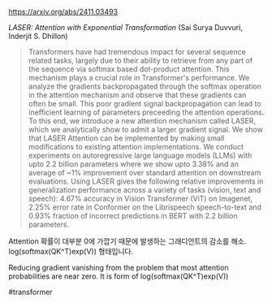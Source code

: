 https://arxiv.org/abs/2411.03493

*LASER: Attention with Exponential Transformation* (Sai Surya Duvvuri, Inderjit S. Dhillon)

> Transformers have had tremendous impact for several sequence related tasks, largely due to their ability to retrieve from any part of the sequence via softmax based dot-product attention. This mechanism plays a crucial role in Transformer's performance. We analyze the gradients backpropagated through the softmax operation in the attention mechanism and observe that these gradients can often be small. This poor gradient signal backpropagation can lead to inefficient learning of parameters preceeding the attention operations. To this end, we introduce a new attention mechanism called LASER, which we analytically show to admit a larger gradient signal. We show that LASER Attention can be implemented by making small modifications to existing attention implementations. We conduct experiments on autoregressive large language models (LLMs) with upto 2.2 billion parameters where we show upto 3.38% and an average of ~1% improvement over standard attention on downstream evaluations. Using LASER gives the following relative improvements in generalization performance across a variety of tasks (vision, text and speech): 4.67% accuracy in Vision Transformer (ViT) on Imagenet, 2.25% error rate in Conformer on the Librispeech speech-to-text and 0.93% fraction of incorrect predictions in BERT with 2.2 billion parameters.

Attention 확률이 대부분 0에 가깝기 때문에 발생하는 그래디언트의 감소를 해소. log(softmax(QK^T)exp(V)) 형태입니다.

<english>
Reducing gradient vanishing from the problem that most attention probabilities are near zero. It is form of log(softmax(QK^T)exp(V))
</english>

#transformer 